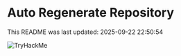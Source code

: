 # Auto Regenerate Repository

This README was last updated: 2025-09-22 22:50:54

 ![TryHackMe](https://tryhackme.com/badge/533634)